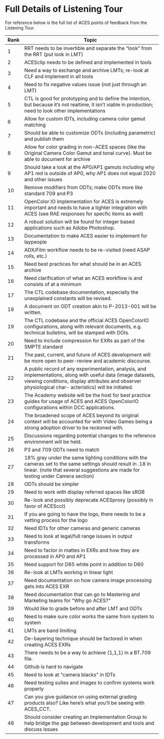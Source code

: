 Full Details of Listening Tour
==============================

For reference below is the full list of ACES points of feedback from the Listening Tour.

| Rank | Topic |
|---| --- |
|1| RRT needs to be invertible and separate the “look” from the RRT (put look in LMT)|
|2| ACESclip needs to be defined and implemented in tools|
|3| Need a way to exchange and archive LMTs; re-look at CLF and implement in all tools|
|4| Need to fix negative values issue (not just through an LMT)|
|5| CTL is good for prototyping and to define the intention, but because it’s not realtime, it isn’t viable in production; need to look other implementations|
|6| Allow for custom IDTs, including camera color gamut matching|
|7| Should be able to customize ODTs (including parametric) and publish them|
|8| Allow for color grading in non-ACES spaces (like the Original Camera Color Gamut and tonal curve). Must be able to document for archive|
|9| Should take a look at the AP0/AP1 gamuts including why AP1 red is outside of AP0, why AP1 does not equal 2020 and other issues|
|10| Remove modifiers from ODTs; make ODTs more like standard 709 and P3|
|11| OpenColor IO implementation for ACES is extremely important and needs to have a tighter integration with ACES (see RAE responses for specfic items as well)|
|12| A robust solution will be found for integer based applications such as Adobe Photoshop.|
|13| Documentation to make ACES easier to implement for laypeople|
|14| ADX/Film workflow needs to be re-visited (need ASAP rolls, etc.)|
|15| Need best practices for what should be in an ACES archive|
|16| Need clarification of what an ACES workflow is and consists of at a minimum|
|17| The CTL codebase documentation, especially the unexplained constants will be revised.|
|18| A document on ODT creation akin to P-2013-001 will be written.|
|19| The CTL codebase and the official ACES OpenColorIO configurations, along with relevant documents, e.g. technical bulletins, will be stamped with DOIs.|
|20| Need to include compression for EXRs as part of the SMPTE standard|
|21| The past, current, and future of ACES development will be more open to peer-review and academic discourse.|
|22| A public record of any experimentation, analysis, and implementations, along with useful data (image datasets, viewing conditions, display attributes and observer physiological char- acteristics) will be initiated.|
|23| The Academy website will be the host for best practice guides for usage of ACES and ACES OpenColorIO configurations within DCC applications.|
|24| The broadened scope of ACES beyond its original context will be accounted for with Video Games being a strong adoption driver to be reckoned with.|
|25| Discussions regarding potential changes to the reference environment will be held.|
|26| P3 and 709 ODTs need to match|
|27| 18% gray under the same lighting conditions with the cameras set to the same settings should result in .18 in linear. (note that several suggestions are made for testing under Camera section)|
|28| ODTs should be simpler|
|29| Need to work with display referred spaces like sRGB|
|30| Re-look and possibly deprecate ACESproxy (possibly in favor of ACEScct)|
|31| If you are going to have the logo, there needs to be a vetting process for the logo|
|32| Need IDTs for other cameras and generic cameras|
|33| Need to look at legal/full range issues in output transforms|
|34| Need to factor in mattes in EXRs and how they are processed in AP0 and AP1|
|35| Need support for D65 white point in addition to D60|
|36| Re-look at LMTs working in linear light|
|37| Need documentation on how camera image processing gets into ACES EXR|
|38| Need documentation that can go to Mastering and Marketing teams for "Why go ACES?"|
|39| Would like to grade before and after LMT and ODTs|
|40| Need to make sure color works the same from system to system|
|41| LMTs are band limiting|
|42| De-bayering technique should be factored in when creating ACES EXRs|
|43| There needs to be a way to achieve (1,1,1) in a BT.709 file.|
|44| Github is hard to navigate|
|45| Need to look at "camera blacks" in IDTs|
|46| Need testing suites and images to confirm systems work properly|
|47| Can you give guidance on using external grading products also? Like here’s what you’ll be seeing with ACES_CCT.|
|48| Should consider creating an Implementation Group to help bridge the gap between development and tools and discuss issues|